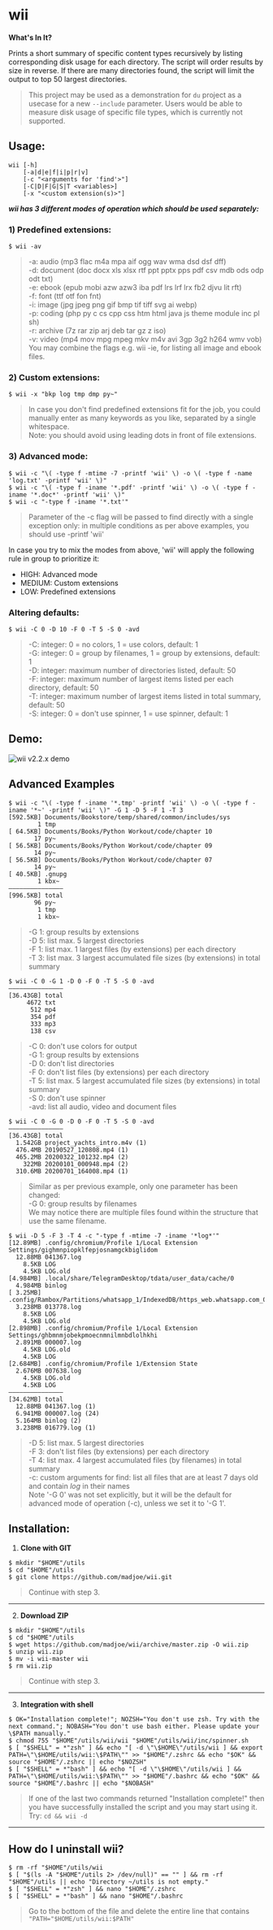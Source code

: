 # wii
**What's In It?**

Prints a short summary of specific content types recursively by listing corresponding disk usage for each directory. The script will order results by size in reverse. If there are many directories found, the script will limit the output to top 50 largest directories.

> This project may be used as a demonstration for `du` project as a usecase for a new `--include` parameter. 
> Users would be able to measure disk usage of specific file types, which is currently not supported.

## Usage: 

```
wii [-h] 
    [-a|d|e|f|i|p|r|v] 
    [-c "<arguments for 'find'>"] 
    [-C|D|F|G|S|T <variables>] 
    [-x "<custom extension(s)>"]
```

***wii has 3 different modes of operation which should be used separately:***

### 1) Predefined extensions:
```
$ wii -av
```
> -a: audio    (mp3 flac m4a mpa aif ogg wav wma dsd dsf dff)\
> -d: document (doc docx xls xlsx rtf ppt pptx pps pdf csv mdb ods odp odt txt)\
> -e: ebook    (epub mobi azw azw3 iba pdf lrs lrf lrx fb2 djvu lit rft)\
> -f: font     (ttf otf fon fnt)\
> -i: image    (jpg jpeg png gif bmp tif tiff svg ai webp)\
> -p: coding   (php py c cs cpp css htm html java js theme module inc pl sh)\
> -r: archive  (7z rar zip arj deb tar gz z iso)\
> -v: video    (mp4 mov mpg mpeg mkv m4v avi 3gp 3g2 h264 wmv vob)\
> You may combine the flags e.g. wii -ie, for listing all image and ebook files.

### 2) Custom extensions:
```
$ wii -x "bkp log tmp dmp py~"
```
> In case you don't find predefined extensions fit for the job, you could 
> manually enter as many keywords as you like, separated by a single whitespace.\
> Note: you should avoid using leading dots in front of file extensions.

### 3) Advanced mode:
```
$ wii -c "\( -type f -mtime -7 -printf 'wii' \) -o \( -type f -name 'log.txt' -printf 'wii' \)"
$ wii -c "\( -type f -iname '*.pdf' -printf 'wii' \) -o \( -type f -iname '*.doc*' -printf 'wii' \)"
$ wii -c "-type f -iname '*.txt'"
```
> Parameter of the -c flag will be passed to find directly with a single exception only: 
> in multiple conditions as per above examples, you should use -printf 'wii'

In case you try to mix the modes from above, 'wii' will apply the following rule in group to prioritize it:
 - HIGH: Advanced mode
 - MEDIUM: Custom extensions
 - LOW: Predefined extensions

### Altering defaults:
```
$ wii -C 0 -D 10 -F 0 -T 5 -S 0 -avd
```
> -C: integer: 0 = no colors, 1 = use colors, default: 1\
> -G: integer: 0 = group by filenames, 1 = group by extensions, default: 1\
> -D: integer: maximum number of directories listed, default: 50\
> -F: integer: maximum number of largest items listed per each directory, default: 50\
> -T: integer: maximum number of largest items listed in total summary, default: 50\
> -S: integer: 0 = don't use spinner, 1 = use spinner, default: 1


## Demo:

![wii v2.2.x demo](https://media3.giphy.com/media/iJyFDDXbsqaKQ6T7qs/giphy.gif)


## Advanced Examples

```
$ wii -c "\( -type f -iname '*.tmp' -printf 'wii' \) -o \( -type f -iname '*~' -printf 'wii' \)" -G 1 -D 5 -F 1 -T 3
[592.5KB] Documents/Bookstore/temp/shared/common/includes/sys
        1 tmp
[ 64.5KB] Documents/Books/Python Workout/code/chapter 10
       17 py~
[ 56.5KB] Documents/Books/Python Workout/code/chapter 09
       14 py~
[ 56.5KB] Documents/Books/Python Workout/code/chapter 07
       14 py~
[ 40.5KB] .gnupg
        1 kbx~
———————————————
[996.5KB] total
       96 py~
        1 tmp
        1 kbx~
```
> -G 1: group results by extensions\
> -D 5: list max. 5 largest directories\
> -F 1: list max. 1 largest files (by extensions) per each directory\
> -T 3: list max. 3 largest accumulated file sizes (by extensions) in total summary


```
$ wii -C 0 -G 1 -D 0 -F 0 -T 5 -S 0 -avd
———————————————
[36.43GB] total
     4672 txt
      512 mp4
      354 pdf
      333 mp3
      138 csv
```
> -C 0: don't use colors for output\
> -G 1: group results by extensions\
> -D 0: don't list directories\
> -F 0: don't list files (by extensions) per each directory\
> -T 5: list max. 5 largest accumulated file sizes (by extensions) in total summary\
> -S 0: don't use spinner\
> -avd: list all audio, video and document files


```
$ wii -C 0 -G 0 -D 0 -F 0 -T 5 -S 0 -avd
———————————————
[36.43GB] total
  1.542GB project_yachts_intro.m4v (1)
  476.4MB 20190527_120808.mp4 (1)
  465.2MB 20200322_101232.mp4 (2)
    322MB 20200101_000948.mp4 (2)
  310.6MB 20200701_164008.mp4 (1)
```
> Similar as per previous example, only one parameter has been changed:\
> -G 0: group results by filenames\
> We may notice there are multiple files found within the structure that use the same filename.


```
$ wii -D 5 -F 3 -T 4 -c "-type f -mtime -7 -iname '*log*'"
[12.89MB] .config/chromium/Profile 1/Local Extension Settings/gighmnpiopklfepjosnamgckbiglidom
  12.88MB 041367.log
    8.5KB LOG
    4.5KB LOG.old
[4.984MB] .local/share/TelegramDesktop/tdata/user_data/cache/0
  4.984MB binlog
[ 3.25MB] .config/Rambox/Partitions/whatsapp_1/IndexedDB/https_web.whatsapp.com_0.indexeddb.leveldb
  3.238MB 013778.log
    8.5KB LOG
    4.5KB LOG.old
[2.898MB] .config/chromium/Profile 1/Local Extension Settings/ghbmnmjobekpmoecnmnilmnbdlolhkhi
  2.891MB 000007.log
    4.5KB LOG.old
    4.5KB LOG
[2.684MB] .config/chromium/Profile 1/Extension State
  2.676MB 007638.log
    4.5KB LOG.old
    4.5KB LOG
———————————————
[34.62MB] total
  12.88MB 041367.log (1)
  6.941MB 000007.log (24)
  5.164MB binlog (2)
  3.238MB 016779.log (1)
```
> -D 5: list max. 5 largest directories\
> -F 3: don't list files (by extensions) per each directory\
> -T 4: list max. 4 largest accumulated files (by filenames) in total summary\
> -c: custom arguments for find: list all files that are at least 7 days old and contain *log* in their names\
> Note '-G 0' was not set explicitly, but it will be the default for advanced mode of operation (-c), unless we set it to '-G 1'.


## Installation:

 1. **Clone with GIT**
```
$ mkdir "$HOME"/utils
$ cd "$HOME"/utils
$ git clone https://github.com/madjoe/wii.git
```
> Continue with step 3.

--------------

 2. **Download ZIP**
```
$ mkdir "$HOME"/utils
$ cd "$HOME"/utils
$ wget https://github.com/madjoe/wii/archive/master.zip -O wii.zip
$ unzip wii.zip
$ mv -i wii-master wii
$ rm wii.zip
```
> Continue with step 3.

--------------

 3. **Integration with shell**
```
$ OK="Installation complete!"; NOZSH="You don't use zsh. Try with the next command."; NOBASH="You don't use bash either. Please update your \$PATH manually."
$ chmod 755 "$HOME"/utils/wii/wii "$HOME"/utils/wii/inc/spinner.sh
$ [ "$SHELL" = *"zsh" ] && echo "[ -d \"\$HOME\"/utils/wii ] && export PATH=\"\$HOME/utils/wii:\$PATH\"" >> "$HOME"/.zshrc && echo "$OK" && source "$HOME"/.zshrc || echo "$NOZSH"
$ [ "$SHELL" = *"bash" ] && echo "[ -d \"\$HOME\"/utils/wii ] && PATH=\"\$HOME/utils/wii:\$PATH\"" >> "$HOME"/.bashrc && echo "$OK" && source "$HOME"/.bashrc || echo "$NOBASH"
```
> If one of the last two commands returned "Installation complete!" then you have 
> successfully installed the script and you may start using it. Try: `cd && wii -d`

--------------

## How do I uninstall wii?

```
$ rm -rf "$HOME"/utils/wii
$ [ "$(ls -A "$HOME"/utils 2> /dev/null)" == "" ] && rm -rf "$HOME"/utils || echo "Directory ~/utils is not empty."
$ [ "$SHELL" = *"zsh" ] && nano "$HOME"/.zshrc
$ [ "$SHELL" = *"bash" ] && nano "$HOME"/.bashrc
```
> Go to the bottom of the file and delete the entire line that contains `"PATH="$HOME/utils/wii:$PATH"`
